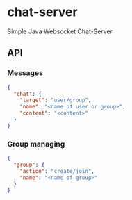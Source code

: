 # chat-server
Simple Java Websocket Chat-Server

## API
### Messages
```json
{
  "chat": {
    "target": "user/group",
    "name": "<name of user or group>",
    "content": "<content>"
  }
}
```
### Group managing
```json
{
  "group": {
    "action": "create/join",
    "name": "<name of group>"
  }
}
```
